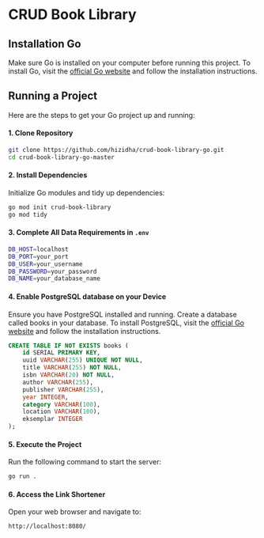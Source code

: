 # CRUD Book Library

## Installation Go

Make sure Go is installed on your computer before running this project.
To install Go, visit the [official Go website](https://golang.org/) and follow the installation instructions.

## Running a Project

Here are the steps to get your Go project up and running:

#### 1. Clone Repository

```bash
git clone https://github.com/hizidha/crud-book-library-go.git
cd crud-book-library-go-master
```

#### 2. Install Dependencies
Initialize Go modules and tidy up dependencies:
```bash
go mod init crud-book-library
go mod tidy
```

#### 3. Complete All Data Requirements in ``.env``
```bash
DB_HOST=localhost
DB_PORT=your_port
DB_USER=your_username
DB_PASSWORD=your_password
DB_NAME=your_database_name
```

#### 4. Enable PostgreSQL database on your Device
Ensure you have PostgreSQL installed and running. Create a database called books in your database.
To install PostgreSQL, visit the [official Go website](https://www.postgresql.org/download/) and follow the installation instructions.
```sql
CREATE TABLE IF NOT EXISTS books (
    id SERIAL PRIMARY KEY,
    uuid VARCHAR(255) UNIQUE NOT NULL,
    title VARCHAR(255) NOT NULL,
    isbn VARCHAR(20) NOT NULL,
    author VARCHAR(255),
    publisher VARCHAR(255),
    year INTEGER,
    category VARCHAR(100),
    location VARCHAR(100),
    eksemplar INTEGER
);
```

#### 5. Execute the Project
Run the following command to start the server:
```bash
go run .
```

#### 6. Access the Link Shortener
Open your web browser and navigate to:
```bash
http://localhost:8080/
```